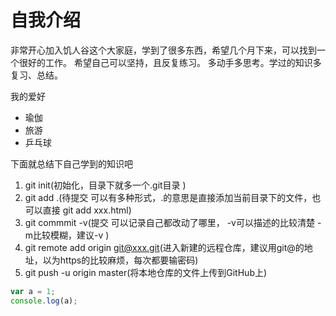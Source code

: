 # 自我介绍

非常开心加入饥人谷这个大家庭，学到了很多东西，希望几个月下来，可以找到一个很好的工作。
希望自己可以坚持，且反复练习。 多动手多思考。学过的知识多复习、总结。

我的爱好
* 瑜伽
* 旅游
* 乒乓球

下面就总结下自己学到的知识吧


1. git init(初始化，目录下就多一个.git目录 )
2. git add .(待提交 可以有多种形式，.的意思是直接添加当前目录下的文件，也可以直接 git add xxx.html)
3. git commmit -v(提交 可以记录自己都改动了哪里， -v可以描述的比较清楚 -m比较模糊，建议-v )
4. git remote add origin git@xxx.git(进入新建的远程仓库，建议用git@的地址，以为https的比较麻烦，每次都要输密码)
5. git push -u origin master(将本地仓库的文件上传到GitHub上)

```Javascript
var a = 1;
console.log(a);
```




